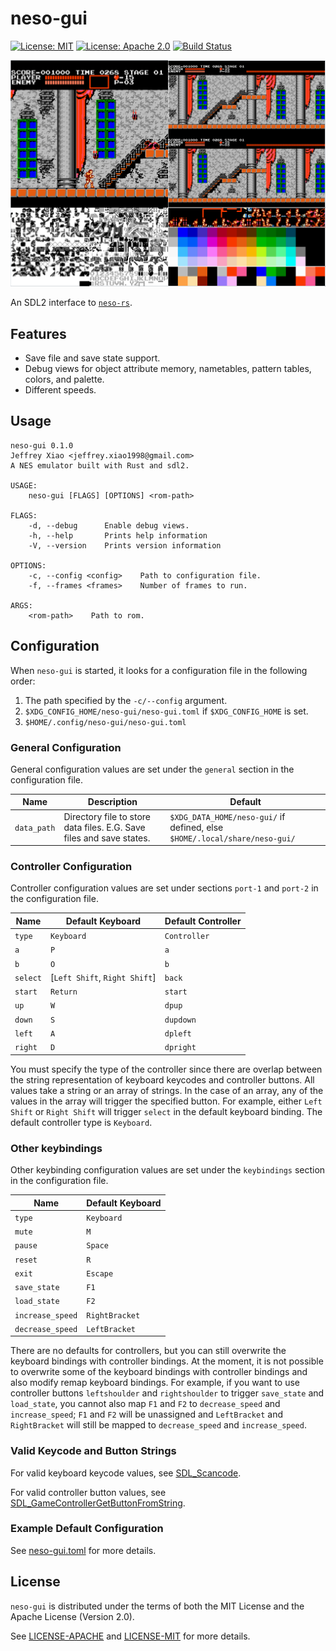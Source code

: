 # neso-gui

[![License: MIT](https://img.shields.io/badge/License-MIT-yellow.svg)](https://opensource.org/licenses/MIT)
[![License: Apache 2.0](https://img.shields.io/badge/License-Apache%202.0-blue.svg)](https://opensource.org/licenses/Apache-2.0)
[![Build Status](https://travis-ci.org/jeffrey-xiao/neso-gui.svg?branch=master)](https://travis-ci.org/jeffrey-xiao/neso-gui)

![Screenshot of Castlevania II: Simon's Quest](examples/screenshot.png)

An SDL2 interface to [`neso-rs`](https://gitlab.com/jeffrey-xiao/neso-rs).

## Features

 - Save file and save state support.
 - Debug views for object attribute memory, nametables, pattern tables, colors, and palette.
 - Different speeds.

## Usage

```
neso-gui 0.1.0
Jeffrey Xiao <jeffrey.xiao1998@gmail.com>
A NES emulator built with Rust and sdl2.

USAGE:
    neso-gui [FLAGS] [OPTIONS] <rom-path>

FLAGS:
    -d, --debug      Enable debug views.
    -h, --help       Prints help information
    -V, --version    Prints version information

OPTIONS:
    -c, --config <config>    Path to configuration file.
    -f, --frames <frames>    Number of frames to run.

ARGS:
    <rom-path>    Path to rom.
```

## Configuration

When `neso-gui` is started, it looks for a configuration file in the following order:

1. The path specified by the `-c/--config` argument.
2. `$XDG_CONFIG_HOME/neso-gui/neso-gui.toml` if `$XDG_CONFIG_HOME` is set.
3. `$HOME/.config/neso-gui/neso-gui.toml`

### General Configuration

General configuration values are set under the `general` section in the configuration file.

| Name        | Description                                                          | Default                                                                    |
|-------------|----------------------------------------------------------------------|----------------------------------------------------------------------------|
| `data_path` | Directory file to store data files. E.G. Save files and save states. | `$XDG_DATA_HOME/neso-gui/` if defined, else `$HOME/.local/share/neso-gui/` |

### Controller Configuration

Controller configuration values are set under sections `port-1` and `port-2` in the configuration
file.

| Name     | Default Keyboard              | Default Controller |
|----------|-------------------------------|--------------------|
| `type`   | `Keyboard`                    | `Controller`       |
| `a`      | `P`                           | `a`                |
| `b`      | `O`                           | `b`                |
| `select` | [`Left Shift`, `Right Shift`] | `back`             |
| `start`  | `Return`                      | `start`            |
| `up`     | `W`                           | `dpup`             |
| `down`   | `S`                           | `dupdown`          |
| `left`   | `A`                           | `dpleft`           |
| `right`  | `D`                           | `dpright`          |

You must specify the type of the controller since there are overlap between the string
representation of keyboard keycodes and controller buttons. All values take a string or an array of
strings. In the case of an array, any of the values in the array will trigger the specified button.
For example, either `Left Shift` or `Right Shift` will trigger `select` in the default keyboard
binding. The default controller type is `Keyboard`.

### Other keybindings

Other keybinding configuration values are set under the `keybindings` section in the configuration
file.

| Name             | Default Keyboard |
|------------------|------------------|
| `type`           | `Keyboard`       |
| `mute`           | `M`              |
| `pause`          | `Space`          |
| `reset`          | `R`              |
| `exit`           | `Escape`         |
| `save_state`     | `F1`             |
| `load_state`     | `F2`             |
| `increase_speed` | `RightBracket`   |
| `decrease_speed` | `LeftBracket`    |

There are no defaults for controllers, but you can still overwrite the keyboard bindings with
controller bindings. At the moment, it is not possible to overwrite some of the keyboard bindings
with controller bindings and also modify remap keyboard bindings. For example, if you want to use
controller buttons `leftshoulder` and `rightshoulder` to trigger `save_state` and `load_state`, you
cannot also map `F1` and `F2` to `decrease_speed` and `increase_speed`; `F1` and `F2` will be
unassigned and `LeftBracket` and `RightBracket` will still be mapped to `decrease_speed` and
`increase_speed`.

### Valid Keycode and Button Strings

For valid keyboard keycode values, see [SDL_Scancode](https://wiki.libsdl.org/SDL_Scancode).

For valid controller button values, see
[SDL_GameControllerGetButtonFromString](https://github.com/spurious/SDL-mirror/blob/9f99a9c6422e45ce3940940c2d0e04a2f5389fd7/src/joystick/SDL_gamecontroller.c#L492).

### Example Default Configuration

See [neso-gui.toml](examples/neso-gui.toml) for more details.

## License

`neso-gui` is distributed under the terms of both the MIT License and the Apache License (Version
2.0).

See [LICENSE-APACHE](LICENSE-APACHE) and [LICENSE-MIT](LICENSE-MIT) for more details.
